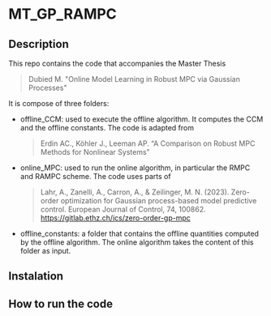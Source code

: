 # MT_GP_RAMPC
## Description
This repo contains the code that accompanies the Master Thesis

> Dubied M. "Online Model Learning in Robust MPC via Gaussian Processes"

It is compose of three folders:
- offline_CCM: used to execute the offline algorithm. It computes the CCM and the offline constants. The code is adapted from
  > Erdin AC., Köhler J., Leeman AP. “A Comparison on Robust MPC Methods for Nonlinear Systems”
- online_MPC: used to run the online algorithm, in particular the RMPC and RAMPC scheme. The code uses parts of
  > Lahr, A., Zanelli, A., Carron, A., & Zeilinger, M. N. (2023). Zero-order optimization for Gaussian process-based model predictive control. European Journal of Control, 74, 100862.
  > https://gitlab.ethz.ch/ics/zero-order-gp-mpc
- offline_constants: a folder that contains the offline quantities computed by the offline algorithm. The online algorithm takes the content of this folder as input. 

## Instalation

## How to run the code
 
